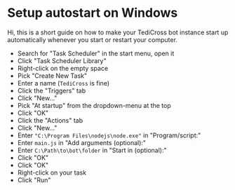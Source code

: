 # Setup autostart on Windows

Hi, this is a short guide on how to make your TediCross bot instance start up automatically whenever you start or restart your computer.

* Search for "Task Scheduler" in the start menu, open it
* Click "Task Scheduler Library"
* Right-click on the empty space
* Pick "Create New Task"
* Enter a name (`TediCross` is fine)
* Click the "Triggers" tab
* Click "New..."
* Pick "At startup" from the dropdown-menu at the top
* Click "OK"
* Click the "Actions" tab
* Click "New..."
* Enter `"C:\Program Files\nodejs\node.exe"` in "Program/script:"
* Enter `main.js` in "Add arguments (optional):"
* Enter `C:\Path\to\bot\folder` in "Start in (optional):"
* Click "OK"
* Click "OK"
* Right-click on your task
* Click "Run"
